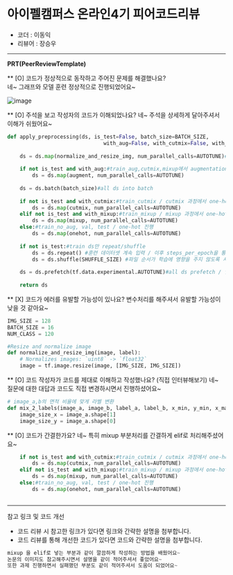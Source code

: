 # 아이펠캠퍼스 온라인4기 피어코드리뷰

- 코더 : 이동익
- 리뷰어 : 장승우

----------------------------------------------

**PRT(PeerReviewTemplate)**

** [O] 코드가 정상적으로 동작하고 주어진 문제를 해결했나요?   
네~ 그래프와 모델 훈련 정상적으로 진행되었어요~

![image](https://github.com/domik017123/aiffel_repo/assets/131636630/901fef04-8e36-4efc-9c1f-147466618735)

** [O] 주석을 보고 작성자의 코드가 이해되었나요?
네~ 주석을 상세하게 달아주셔서 이해가 쉬웠어요~
```python
def apply_preprocessing(ds, is_test=False, batch_size=BATCH_SIZE, 
                               with_aug=False, with_cutmix=False, with_mixup=False):
    
    ds = ds.map(normalize_and_resize_img, num_parallel_calls=AUTOTUNE)#all ds resize,rescale
    
    if not is_test and with_aug:#train_aug,cutmix,mixup에서 augmentation
        ds = ds.map(augment, num_parallel_calls=AUTOTUNE)
        
    ds = ds.batch(batch_size)#all ds into batch
    
    if not is_test and with_cutmix:#train_cutmix / cutmix 과정에서 one-hot 진행
        ds = ds.map(cutmix, num_parallel_calls=AUTOTUNE)
    elif not is_test and with_mixup:#train_mixup / mixup 과정에서 one-hot 진행
        ds = ds.map(mixup, num_parallel_calls=AUTOTUNE) 
    else:#train_no_aug, val, test / one-hot 진행
        ds = ds.map(onehot, num_parallel_calls=AUTOTUNE)
        
    if not is_test:#train ds만 repeat/shuffle
        ds = ds.repeat() #훈련 데이터셋 계속 입력 / 이후 steps_per_epoch을 통해 한 epoch을 종료
        ds = ds.shuffle(SHUFFLE_SIZE) #파일 순서가 학습에 영향을 주지 않도록 셔플
        
    ds = ds.prefetch(tf.data.experimental.AUTOTUNE)#all ds prefetch / 입력,훈련 동시 진행
    
    return ds
```
** [X] 코드가 에러를 유발할 가능성이 있나요?
변수처리를 해주셔서 유발할 가능성이 낮을 것 같아요~
```python
IMG_SIZE = 128
BATCH_SIZE = 16
NUM_CLASS = 120

#Resize and normalize image
def normalize_and_resize_img(image, label):
    # Normalizes images: `uint8` -> `float32`
    image = tf.image.resize(image, [IMG_SIZE, IMG_SIZE])
```

** [O] 코드 작성자가 코드를 제대로 이해하고 작성했나요? (직접 인터뷰해보기)
네~ 질문에 대한 대답과 코드도 직접 변경하시면서 진행하셨어요~
```python
# image_a,b의 면적 비율에 맞게 라벨 변환
def mix_2_labels(image_a, image_b, label_a, label_b, x_min, y_min, x_max, y_max, num_classes=NUM_CLASS):
    image_size_x = image_a.shape[1]
    image_size_y = image_a.shape[0]
```

** [O] 코드가 간결한가요?
네~ 특히 mixup 부분처리를 간결하게 elif로 처리해주셨어요~
```python
    if not is_test and with_cutmix:#train_cutmix / cutmix 과정에서 one-hot 진행
        ds = ds.map(cutmix, num_parallel_calls=AUTOTUNE)
    elif not is_test and with_mixup:#train_mixup / mixup 과정에서 one-hot 진행
        ds = ds.map(mixup, num_parallel_calls=AUTOTUNE) 
    else:#train_no_aug, val, test / one-hot 진행
        ds = ds.map(onehot, num_parallel_calls=AUTOTUNE)
        
```


----------------------------------------------

참고 링크 및 코드 개선
* 코드 리뷰 시 참고한 링크가 있다면 링크와 간략한 설명을 첨부합니다.
* 코드 리뷰를 통해 개선한 코드가 있다면 코드와 간략한 설명을 첨부합니다.
```python
mixup 을 elif로 넣는 부분과 같이 깔끔하게 작성하는 방법을 배웠어요~
논문의 이미지도 참고해주시면서 설명을 같이 적어주셔서 좋았어요~
또한 과제 진행하면서 실패했던 부분도 같이 적어주셔서 도움이 되었어요~
```
